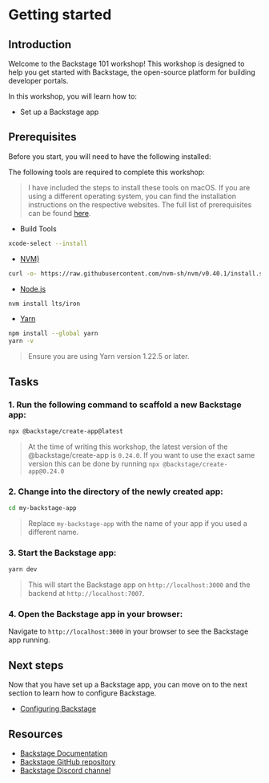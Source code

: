 # Getting started

## Introduction

Welcome to the Backstage 101 workshop! This workshop is designed to help you get started with Backstage, the open-source platform for building developer portals.

In this workshop, you will learn how to:

- Set up a Backstage app

## Prerequisites

Before you start, you will need to have the following installed:

The following tools are required to complete this workshop:

> I have included the steps to install these tools on macOS. If you are using a different operating system, you can find the installation instructions on the respective websites.
The full list of prerequisites can be found [here](https://backstage.io/docs/getting-started/#prerequisites).

- Build Tools

```bash
xcode-select --install
```


- [NVM)](https://github.com/nvm-sh/nvm)

```bash
curl -o- https://raw.githubusercontent.com/nvm-sh/nvm/v0.40.1/install.sh | bash
```


- [Node.js](https://nodejs.org/)

```bash
nvm install lts/iron
```


- [Yarn](https://yarnpkg.com/)

```bash
npm install --global yarn
yarn -v
```

> Ensure you are using Yarn version 1.22.5 or later.

## Tasks

### 1. Run the following command to scaffold a new Backstage app:

```bash
npx @backstage/create-app@latest
```

> At the time of writing this workshop, the latest version of the @backstage/create-app is `0.24.0`. If you want to use the exact same version this can be done by running `npx @backstage/create-app@0.24.0`

### 2. Change into the directory of the newly created app:

```bash
cd my-backstage-app
```

> Replace `my-backstage-app` with the name of your app if you used a different name.

### 3. Start the Backstage app:

```bash
yarn dev
```

> This will start the Backstage app on `http://localhost:3000` and the backend at `http://localhost:7007`.

### 4. Open the Backstage app in your browser:

Navigate to `http://localhost:3000` in your browser to see the Backstage app running.

## Next steps

Now that you have set up a Backstage app, you can move on to the next section to learn how to configure Backstage.

- [Configuring Backstage](../01-configuring/README.md)

## Resources

- [Backstage Documentation](https://backstage.io/docs)
- [Backstage GitHub repository](https://github.com/backstage/backstage)
- [Backstage Discord channel](https://discord.com/invite/MUpMjP2)
